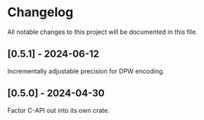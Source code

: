 # Changelog

All notable changes to this project will be documented in this file.

## [0.5.1] - 2024-06-12

Incrementally adjustable precision for DPW encoding.

## [0.5.0] - 2024-04-30

Factor C-API out into its own crate.
